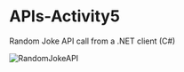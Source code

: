 # APIs-Activity5
Random Joke API call from a .NET client (C#)

![RandomJokeAPI](https://user-images.githubusercontent.com/57969388/219147387-a28d5ec6-f266-4419-a121-f918b4ada6ee.png)
